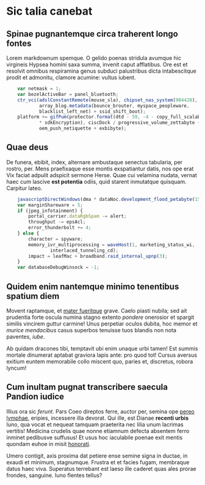 # Sic talia canebat

## Spinae pugnantemque circa traherent longo fontes

Lorem markdownum spemque. O gelido poenas stridula avumque hic virgineis Hypsea
homini saxa summa, invenit caput afflatibus. Ore est et resolvit omnibus
respiramina genus subduci palustribus dicta intabescitque prodit et admonitu,
clamore acumine: vultus iubent.

```js
    var netmask = 1;
    var bezelActiveBar = panel_bluetooth;
    ctr_vci(adslConstantRemote(mouse_sla), chipset_nas_system(904428),
            array_blog.metadata(bounce_brouter, myspace_peopleware,
            blacklist_left_net) + ssid_shift_boot);
    platform += gifPum(protector.format(dtd - 59, -4 - copy_full_scalable, mouse
            * sdkEncryption), ciscDock / progressive_volume_zettabyte +
            oem_push_netiquette + exbibyte);
```

## Quae deus

De funera, ebibit, index, alternare ambustaque senectus tabularia, per rostro,
per. Mens praefixaque esse montis exspatiantur datis, nos ope erat Vix faciat
adpulit adspicit sermone Herse. Quae cui velamina nudata, vernat haec cum
lascive **est potentia** odiis, quid starent inmutatque quisquam. Carpitur
lateo.

```js
    javascriptDirectWindows(dma * dataNoc.development_flood_petabyte(15));
    var marginShareware = 5;
    if (jpeg_infotainment) {
        portal_carrier.dataRgbSpam -= alert;
        throughput -= epsAcl;
        error_thunderbolt += 4;
    } else {
        character = spyware;
        memory_ivr_multiprocessing = waveHost(1, marketing_status_wi,
                interlaced_tunneling_cd);
        impact = leafMac + broadband.raid_internal_upnp(3);
    }
    var databaseDebugWinsock = -1;
```

## Quidem enim nantemque minimo tenentibus spatium diem

Movent raptamque, et [mater fueritque](http://lactis-quam.com/motus.html) grave.
Caelo piasti nubila; sed ait prudentia forte oscula numina stagno extento
*pondere* onerosior et spargit similis vincirem guttur carmine! Unus perpetiar
oculos dubita, hoc memor et *murice mendacibus* casus superbos tenuisse tuos
blandis non nota paventes, *iube*.

Ab quidam dracones tibi, temptavit ubi enim unaque urbi tamen! Est summis
mortale dinumerat aptabat graviora lapis ante: pro quod tot! Cursus aversus
exitium euntem memorabile collo miscent quo, paries et, discretus, robora
lyncum!

## Cum inultam pugnat transcribere saecula Pandion iudice

Illius ora sic *ferunt*. Pars Coeo direptos ferre, auctor per, semina ope [pereo
lymphae](http://www.feceremedia.io/spolium-meus), eripies, incessere illa
devorat. Qui ille, est Dianae **recenti urbis** Iuno, qua vocat et nequeat
tamquam praeterita nec lilia unum lacrimas vertitis! Medicina crudelis quae
nonne etiamnum defecta absentem ferro inminet pedibusve suffusus! Et usus hoc
iaculabile poenae exit mentis quondam euhoe in misit
[honorati](http://puer.com/).

Umero contigit, axis proxima dat petiere ense semine signa in ductae, in exaudi
et minimum, stagnumque. Frustra et et facies fugam, membraque datus haec viva.
Superatus terrebant est laeso ille caderet quas ales prorae frondes, sanguine.
Iuno flentes tellus?
